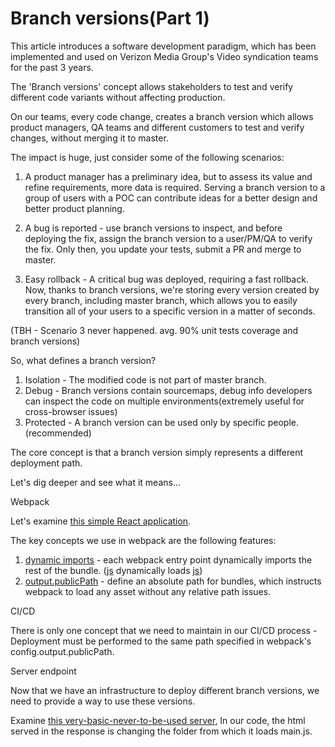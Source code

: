 # Branch versions(Part 1)

This article introduces a software development paradigm, which has been implemented and used on Verizon Media Group&#39;s Video syndication teams for the past 3 years.

The &#39;Branch versions&#39; concept allows stakeholders to test and verify different code variants without affecting production.

On our teams, every code change, creates a branch version which allows product managers, QA teams and different customers to test and verify changes, without merging it to master.

The impact is huge, just consider some of the following scenarios:

1. A product manager has a preliminary idea, but to assess its value and refine requirements, more data is required.
Serving a branch version to a group of users with a POC can contribute ideas for a better design and better product planning.

2. A bug is reported - use branch versions to inspect, and before deploying the fix, assign the branch version to a user/PM/QA to verify the fix.
Only then, you update your tests, submit a PR and merge to master.

3. Easy rollback - A critical bug was deployed, requiring a fast rollback. Now, thanks to branch versions, we&#39;re storing every version created by every branch, including master branch, which allows you to easily transition all of your users to a specific version in a matter of seconds.

(TBH - Scenario 3 never happened. avg. 90% unit tests coverage and branch versions)

So, what defines a branch version?

1. Isolation - The modified code is not part of master branch.
2. Debug - Branch versions contain sourcemaps, debug info developers can inspect the code on multiple environments(extremely useful for cross-browser issues)
3. Protected - A branch version can be used only by specific people. (recommended)

The core concept is that a branch version simply represents a different deployment path.

Let&#39;s dig deeper and see what it means...

Webpack

Let&#39;s examine [this simple React application](https://github.com/eranshapira/webpack-branch-versions).

The key concepts we use in webpack are the following features:

1. [dynamic imports](https://webpack.js.org/guides/code-splitting/#dynamic-imports) - each webpack entry point dynamically imports the rest of the bundle. ([js](https://github.com/eranshapira/webpack-branch-versions/blob/master/src/index.js) dynamically loads [js](https://github.com/eranshapira/webpack-branch-versions/blob/master/src/app.js))
2. [output.publicPath](https://webpack.js.org/configuration/output/#outputpublicpath) - define an absolute path for bundles, which instructs webpack to load any asset without any relative path issues.

CI/CD

There is only one concept that we need to maintain in our CI/CD process - Deployment must be performed to the same path specified in webpack&#39;s config.output.publicPath.

Server endpoint

Now that we have an infrastructure to deploy different branch versions, we need to provide a way to use these versions.

Examine [this very-basic-never-to-be-used server](https://github.com/eranshapira/webpack-branch-versions/blob/master/server/index.js), In our code, the html served in the response is changing the folder from which it loads main.js.
